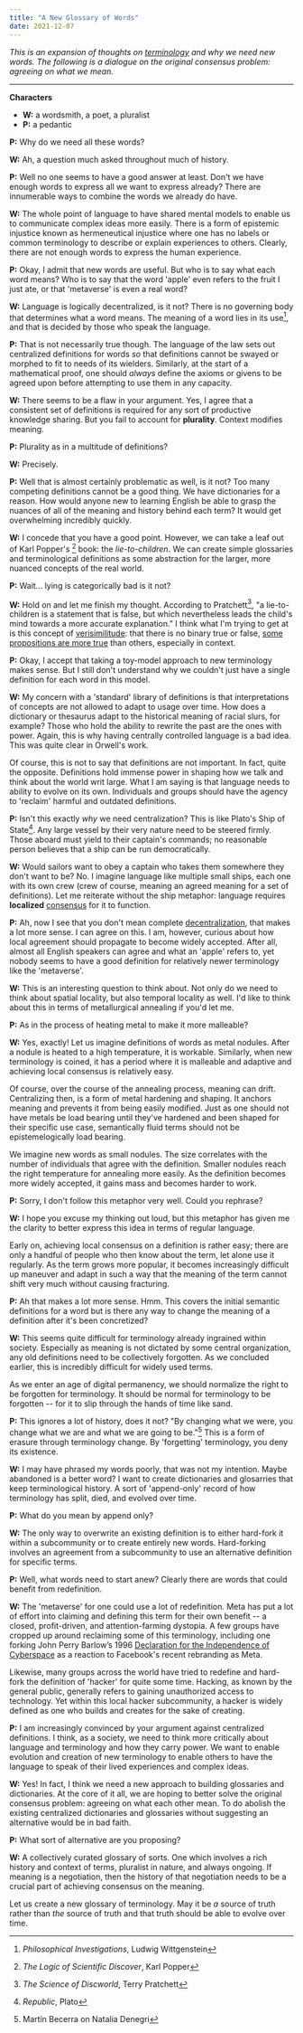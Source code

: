 ```yaml
---
title: "A New Glossary of Words"
date: 2021-12-07
---
```


*This is an expansion of thoughts on [terminology](thoughts/terminology.md) and why we need new words. The following is a dialogue on the original consensus problem: agreeing on what we mean.*

---

**Characters**
- **W:** a wordsmith, a poet, a pluralist 
- **P:** a pedantic

**P:** Why do we need all these words? 

**W:** Ah, a question much asked throughout much of history.

**P:** Well no one seems to have a good answer at least. Don't we have enough words to express all we want to express already? There are innumerable ways to combine the words we already do have.

**W:** The whole point of language to have shared mental models to enable us to communicate complex ideas more easily. There is a form of epistemic injustice known as hermeneutical injustice where one has no labels or common terminology to describe or explain experiences to others. Clearly, there are not enough words to express the human experience.

**P:** Okay, I admit that new words are useful. But who is to say what each word means? Who is to say that the word 'apple' even refers to the fruit I just ate, or that 'metaverse' is even a real word?

**W:** Language is logically decentralized, is it not? There is no governing body that determines what a word means. The meaning of a word lies in its use[^1], and that is decided by those who speak the language.

**P:** That is not necessarily true though. The language of the law sets out centralized definitions for words *so* that definitions cannot be swayed or morphed to fit to needs of its wielders. Similarly, at the start of a mathematical proof, one should *always* define the axioms or givens to be agreed upon before attempting to use them in any capacity.

**W:** There seems to be a flaw in your argument. Yes, I agree that a consistent set of definitions is required for any sort of productive knowledge sharing. But you fail to account for **plurality**. Context modifies meaning.

**P:** Plurality as in a multitude of definitions?

**W:** Precisely.

**P:** Well that is almost certainly problematic as well, is it not? Too many competing definitions cannot be a good thing. We have dictionaries for a reason. How would anyone new to learning English be able to grasp the nuances of all of the meaning and history behind each term? It would get overwhelming incredibly quickly.

**W:** I concede that you have a good point. However, we can take a leaf out of Karl Popper's [^3] book: the *lie-to-children*. We can create simple glossaries and terminological definitions as some abstraction for the larger, more nuanced concepts of the real world.

**P:** Wait... lying is categorically bad is it not?

**W:** Hold on and let me finish my thought. According to Pratchett[^2], "a lie-to-children is a statement that is false, but which nevertheless leads the child's mind towards a more accurate explanation." I think what I'm trying to get at is this concept of [verisimilitude](https://en.wikipedia.org/wiki/Verisimilitude): that there is no binary true or false, [some propositions are more true](thoughts/truth.md) than others, especially in context.

**P:** Okay, I accept that taking a toy-model approach to new terminology makes sense. But I still don't understand why we couldn't just have a single definition for each word in this model.

**W:** My concern with a 'standard' library of definitions is that interpretations of concepts are not allowed to adapt to usage over time. How does a dictionary or thesaurus adapt to the historical meaning of racial slurs, for example? Those who hold the ability to rewrite the past are the ones with power. Again, this is why having centrally controlled language is a bad idea. This was quite clear in Orwell's work.

Of course, this is not to say that definitions are not important. In fact, quite the opposite. Definitions hold immense power in shaping how we talk and think about the world writ large. What I am saying is that language needs to ability to evolve on its own. Individuals and groups should have the agency to 'reclaim' harmful and outdated definitions.

**P:** Isn't this exactly *why* we need centralization? This is like Plato's Ship of State[^4]. Any large vessel by their very nature need to be steered firmly. Those aboard must yield to their captain's commands; no reasonable person believes that a ship can be run democratically.

**W:** Would sailors want to obey a captain who takes them somewhere they don't want to be? No. I imagine language like multiple small ships, each one with its own crew (crew of course, meaning an agreed meaning for a set of definitions). Let me reiterate without the ship metaphor: language requires **localized** [consensus](thoughts/consensus.md) for it to function.

**P:** Ah, now I see that you don't mean complete [decentralization](thoughts/decentralization.md), that makes a lot more sense. I can agree on this. I am, however, curious about how local agreement should propagate to become widely accepted. After all, almost all English speakers can agree and what an 'apple' refers to, yet nobody seems to have a good definition for relatively newer terminology like the 'metaverse'.

**W:** This is an interesting question to think about. Not only do we need to think about spatial locality, but also temporal locality as well. I'd like to think about this in terms of metallurgical annealing if you'd let me.

**P:** As in the process of heating metal to make it more malleable?

**W:** Yes, exactly! Let us imagine definitions of words as metal nodules. After a nodule is heated to a high temperature, it is workable. Similarly, when new terminology is coined, it has a period where it is malleable and adaptive and achieving local consensus is relatively easy.

Of course, over the course of the annealing process, meaning can drift. Centralizing then, is a form of metal hardening and shaping. It anchors meaning and prevents it from being easily modified. Just as one should not have metals be load bearing until they've hardened and been shaped for their specific use case, semantically fluid terms should not be epistemelogically load bearing.

We imagine new words as small nodules. The size correlates with the number of individuals that agree with the definition. Smaller nodules reach the right temperature for annealing more easily. As the definition becomes more widely accepted, it gains mass and becomes harder to work.

**P:** Sorry, I don't follow this metaphor very well. Could you rephrase?

**W:** I hope you excuse my thinking out loud, but this metaphor has given me the clarity to better express this idea in terms of regular language.

Early on, achieving local consensus on a definition is rather easy; there are only a handful of people who then know about the term, let alone use it regularly. As the term grows more popular, it becomes increasingly difficult up maneuver and adapt in such a way that the meaning of the term cannot shift very much without causing fracturing.

**P:** Ah that makes a lot more sense. Hmm. This covers the initial semantic definitions for a word but is there any way to change the meaning of a definition after it's been concretized?

**W:** This seems quite difficult for terminology already ingrained within society. Especially as meaning is not dictated by some central organization, any old definitions
need to be collectively forgotten. As we concluded earlier, this is incredibly difficult for widely used terms.

As we enter an age of digital permanency, we should normalize the right to be forgotten for terminology. It should be normal for terminology to be forgotten -- for it to slip through the hands of time like sand.

**P:** This ignores a lot of history, does it not? "By changing what we were, you change what we are and what we are going to be."[^5] This is a form of erasure through terminology change. By 'forgetting' terminology, you deny its existence.

**W:** I may have phrased my words poorly, that was not my intention. Maybe abandoned is a better word? I want to create dictionaries and glosarries that keep terminological history. A sort of 'append-only' record of how terminology has split, died, and evolved over time.

**P:** What do you mean by append only?

**W:** The only way to overwrite an existing definition is to either hard-fork it within a subcommunity or to create entirely new words. Hard-forking involves an agreement from a subcommunity to use an alternative definition for specific terms.

**P:** Well, what words need to start anew? Clearly there are words that could benefit from redefinition.

**W:** The 'metaverse' for one could use a lot of redefinition. Meta has put a lot of effort into claiming and defining this term for their own benefit -- a closed, profit-driven, and attention-farming dystopia. A few groups have cropped up around reclaiming some of this terminology, including one forking John Perry Barlow’s 1996 [Declaration for the Independence of Cyberspace](https://www.eff.org/cyberspace-independence) as a reaction to Facebook's recent rebranding as Meta.

Likewise, many groups across the world have tried to redefine and hard-fork the definition of 'hacker' for quite some time. Hacking, as known by the general public, generally refers to gaining unauthorized access to technology. Yet within this local hacker subcommunity, a hacker is widely defined as one who builds and creates for the sake of creating.

**P:** I am increasingly convinced by your argument against centralized definitions. I think, as a society, we need to think more critically about language and terminology and how they carry power. We want to enable evolution and creation of new terminology to enable others to have the language to speak of their lived experiences and complex ideas.

**W:** Yes! In fact, I think we need a new approach to building glossaries and dictionaries. At the core of it all, we are hoping to better solve the original consensus problem: agreeing on what each other mean. To do abolish the existing centralized dictionaries and glossaries without suggesting an alternative would be in bad faith.

**P:** What sort of alternative are you proposing?

**W:** A collectively curated glossary of sorts. One which involves a rich history and context of terms, pluralist in nature, and always ongoing. If meaning is a negotiation, then the history of that negotiation needs to be a crucial part of achieving consensus on the meaning.

Let us create a new glossary of terminology. May it be *a* source of truth rather than *the* source of truth and that truth should be able to evolve over time.

[^1]: *Philosophical Investigations*, Ludwig Wittgenstein
[^2]: *The Science of Discworld*, Terry Pratchett
[^3]: *The Logic of Scientific Discover*, Karl Popper
[^4]: *Republic*, Plato
[^5]: Martín Becerra on Natalia Denegri
